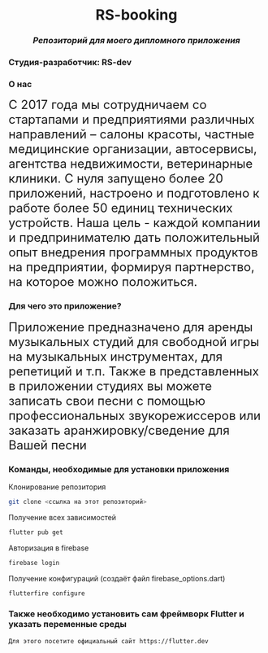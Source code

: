 <h1 align="center">RS-booking</h1>
<h3 align="center" ><i>Репозиторий для моего дипломного приложения</i></h3>

<h3>Студия-разработчик: <b>RS-dev</b></h3>

<h3>О нас</h3>
<font size="5">С 2017 года мы сотрудничаем со стартапами и предприятиями различных направлений – салоны красоты, частные медицинские организации, автосервисы, агентства недвижимости, ветеринарные клиники.
С нуля запущено более 20 приложений, настроено и подготовлено к работе более 50 единиц технических устройств.
Наша цель - каждой компании и предпринимателю дать положительный опыт внедрения программных продуктов на предприятии, формируя партнерство, на которое можно положиться.</font>

<h3>Для чего это приложение?</h3>
<font size="5">Приложение предназначено для аренды музыкальных студий для свободной игры на музыкальных инструментах, для репетиций и т.п. Также в представленных в приложении студиях вы можете записать свои песни с помощью профессиональных звукорежиссеров или заказать аранжировку/сведение для Вашей песни</font>

### Команды, необходимые для установки приложения
Клонирование репозитория
```bash
git clone <ссылка на этот репозиторий>
```
Получение всех зависимостей
```bash
flutter pub get
```
Авторизация в firebase
```bash
firebase login
```
Получение конфигураций (создаёт файл firebase_options.dart)
```bash
flutterfire configure
```
### Также необходимо установить сам фреймворк Flutter и указать переменные среды
```bash
Для этого посетите официальный сайт https://flutter.dev
```
